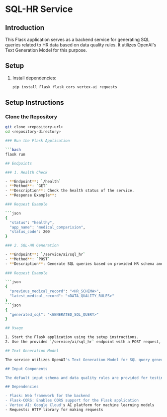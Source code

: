 # SQL-HR Service

## Introduction

This Flask application serves as a backend service for generating SQL queries related to HR data based on data quality rules. It utilizes OpenAI's Text Generation Model for this purpose.

## Setup

1. Install dependencies:

   ```bash
   pip install Flask flask_cors vertex-ai requests

## Setup Instructions

### Clone the Repository

```bash
git clone <repository-url>
cd <repository-directory>

### Run the Flask Application

```bash
flask run

## Endpoints

### 1. Health Check

- **Endpoint**: `/health`
- **Method**: `GET`
- **Description**: Check the health status of the service.
- **Response Example**:

### Request Example 

```json
{
  "status": "healthy",
  "app_name": "medical_comparision",
  "status_code": 200
}

### 2. SQL-HR Generation

- **Endpoint**: `/service/ai/sql_hr`
- **Method**: `POST`
- **Description**: Generate SQL queries based on provided HR schema and data quality rules.
  
### Request Example

```json
{
  "previous_medical_record": "<HR_SCHEMA>",
  "latest_medical_record": "<DATA_QUALITY_RULES>"
}
```json
{
  "generated_sql": "<GENERATED_SQL_QUERY>"
}

## Usage

1. Start the Flask application using the setup instructions.
2. Use the provided `/service/ai/sql_hr` endpoint with a POST request, providing the HR schema and data quality rules to generate SQL queries.

## Text Generation Model

The service utilizes OpenAI's Text Generation Model for SQL query generation. The model is loaded from the 'text-bison@001' pretrained version.

## Input Components

The default input schema and data quality rules are provided for testing purposes. Modify the `default_schema` and `default_rules` variables in the code as needed.

## Dependencies

- Flask: Web framework for the backend
- Flask-CORS: Enables CORS support for the Flask application
- Vertex AI: Google Cloud's AI platform for machine learning models
- Requests: HTTP library for making requests
